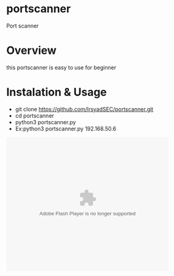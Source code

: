 # portscanner
Port scanner 

# Overview
this portscanner is easy to use for beginner 

# Instalation & Usage
- git clone https://github.com/IrsyadSEC/portscanner.git
- cd portscanner
- python3 portscanner.py <ip>
- Ex:python3 portscanner.py 192.168.50.6

<object width="425" height="350">
  <param name="movie" value="https://www.youtube.com/watch?v=3_m80qxikH8" />
  <param name="wmode" value="transparent" />
  <embed src="https://www.youtube.com/watch?v=3_m80qxikH8"
         type="application/x-shockwave-flash"
         wmode="transparent" width="425" height="350" />
</object>
